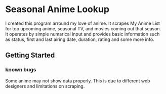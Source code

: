 # Seasonal Anime Lookup
I created this program arround my love of anime.  It scrapes My Anime List for top upcoming anime, seasonal TV, and movies coming out that season. It operates by simple numarical input and provides basic information such as status, first and last airing date, duration, rating and some more info.  

## Getting Started


### known bugs
Some anime may not show data properly.  This is due to different web designers and limitations on scraping.